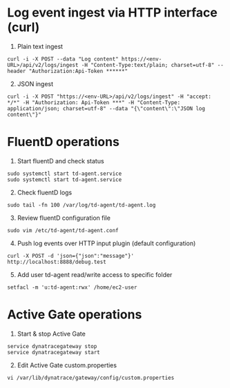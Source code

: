 # Log event ingest via HTTP interface (curl)
1. Plain text ingest
```Shell
curl -i -X POST --data "Log content" https://<env-URL>/api/v2/logs/ingest -H "Content-Type:text/plain; charset=utf-8" --header "Authorization:Api-Token ******"
```
2. JSON ingest
```Shell
curl -i -X POST "https://<env-URL>/api/v2/logs/ingest" -H "accept: */*" -H "Authorization: Api-Token ***" -H "Content-Type: application/json; charset=utf-8" --data "{\"content\":\"JSON log content\"}"
```

# FluentD operations
1. Start fluentD and check status
```Shell
sudo systemctl start td-agent.service
sudo systemctl start td-agent.service
```
2. Check fluentD logs
```Shell
sudo tail -fn 100 /var/log/td-agent/td-agent.log
```
3. Review fluentD configuration file
```Shell
sudo vim /etc/td-agent/td-agent.conf
```
4. Push log events over HTTP input plugin (default configuration)
```Shell
curl -X POST -d 'json={"json":"message"}' http://localhost:8888/debug.test
```
5. Add user td-agent read/write access to specific folder
```Shell
setfacl -m 'u:td-agent:rwx' /home/ec2-user
```

# Active Gate operations
1. Start & stop Active Gate
```Shell
service dynatracegateway stop
service dynatracegateway start
```

2. Edit Active Gate custom.properties
```Shell
vi /var/lib/dynatrace/gateway/config/custom.properties​
```

